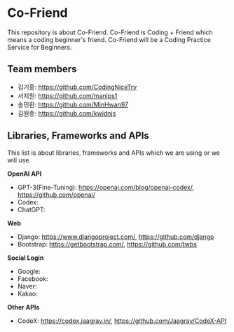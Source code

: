 # Co-Friend
This repository is about Co-Friend. Co-Friend is Coding + Friend which means a coding beginner's friend.
Co-Friend will be a Coding Practice Service for Beginners.

## Team members
* 김기홍: https://github.com/CodingNiceTry
* 서지원: https://github.com/manips1
* 송민환: https://github.com/MinHwan97
* 김원종: https://github.com/kwjdnjs

## Libraries,  Frameworks and APIs
This list is about libraries, frameworks and APIs which we are using or we will use.

**OpenAI API**
* GPT-3(Fine-Tuning): https://openai.com/blog/openai-codex/, https://github.com/openai/
* Codex:
* ChatGPT:

**Web**
* Django: https://www.djangoproject.com/, https://github.com/django
* Bootstrap: https://getbootstrap.com/, https://github.com/twbs

**Social Login**
* Google:
* Facebook:
* Naver:
* Kakao:

**Other APIs**
* CodeX: https://codex.jaagrav.in/, https://github.com/Jaagrav/CodeX-API
